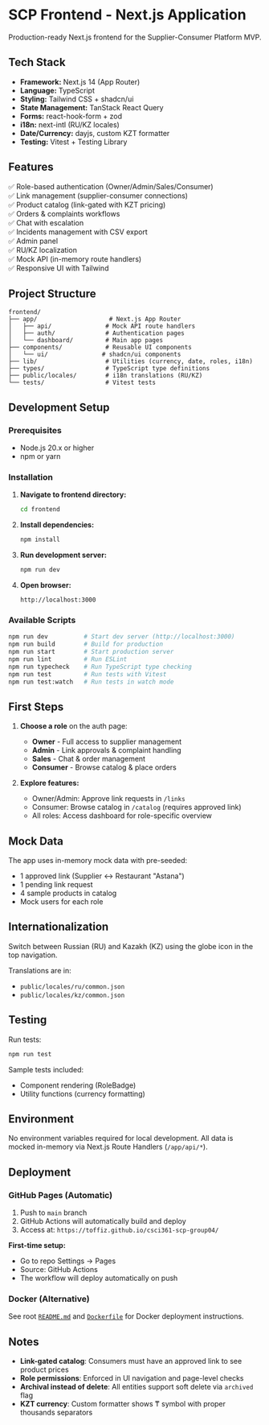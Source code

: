 # SCP Frontend - Next.js Application

Production-ready Next.js frontend for the Supplier-Consumer Platform MVP.

## Tech Stack

- **Framework:** Next.js 14 (App Router)
- **Language:** TypeScript
- **Styling:** Tailwind CSS + shadcn/ui
- **State Management:** TanStack React Query
- **Forms:** react-hook-form + zod
- **i18n:** next-intl (RU/KZ locales)
- **Date/Currency:** dayjs, custom KZT formatter
- **Testing:** Vitest + Testing Library

## Features

✅ Role-based authentication (Owner/Admin/Sales/Consumer)  
✅ Link management (supplier-consumer connections)  
✅ Product catalog (link-gated with KZT pricing)  
✅ Orders & complaints workflows  
✅ Chat with escalation  
✅ Incidents management with CSV export  
✅ Admin panel  
✅ RU/KZ localization  
✅ Mock API (in-memory route handlers)  
✅ Responsive UI with Tailwind  

## Project Structure

```
frontend/
├── app/                    # Next.js App Router
│   ├── api/               # Mock API route handlers
│   ├── auth/              # Authentication pages
│   └── dashboard/         # Main app pages
├── components/            # Reusable UI components
│   └── ui/               # shadcn/ui components
├── lib/                   # Utilities (currency, date, roles, i18n)
├── types/                 # TypeScript type definitions
├── public/locales/        # i18n translations (RU/KZ)
└── tests/                 # Vitest tests
```

## Development Setup

### Prerequisites
- Node.js 20.x or higher
- npm or yarn

### Installation

1. **Navigate to frontend directory:**
   ```bash
   cd frontend
   ```

2. **Install dependencies:**
   ```bash
   npm install
   ```

3. **Run development server:**
   ```bash
   npm run dev
   ```

4. **Open browser:**
   ```
   http://localhost:3000
   ```

### Available Scripts

```bash
npm run dev          # Start dev server (http://localhost:3000)
npm run build        # Build for production
npm run start        # Start production server
npm run lint         # Run ESLint
npm run typecheck    # Run TypeScript type checking
npm run test         # Run tests with Vitest
npm run test:watch   # Run tests in watch mode
```

## First Steps

1. **Choose a role** on the auth page:
   - **Owner** - Full access to supplier management
   - **Admin** - Link approvals & complaint handling
   - **Sales** - Chat & order management
   - **Consumer** - Browse catalog & place orders

2. **Explore features:**
   - Owner/Admin: Approve link requests in `/links`
   - Consumer: Browse catalog in `/catalog` (requires approved link)
   - All roles: Access dashboard for role-specific overview

## Mock Data

The app uses in-memory mock data with pre-seeded:
- 1 approved link (Supplier ↔ Restaurant "Astana")
- 1 pending link request
- 4 sample products in catalog
- Mock users for each role

## Internationalization

Switch between Russian (RU) and Kazakh (KZ) using the globe icon in the top navigation.

Translations are in:
- `public/locales/ru/common.json`
- `public/locales/kz/common.json`

## Testing

Run tests:
```bash
npm run test
```

Sample tests included:
- Component rendering (RoleBadge)
- Utility functions (currency formatting)

## Environment

No environment variables required for local development. All data is mocked in-memory via Next.js Route Handlers (`/app/api/*`).

## Deployment

### GitHub Pages (Automatic)

1. Push to `main` branch
2. GitHub Actions will automatically build and deploy
3. Access at: `https://toffiz.github.io/csci361-scp-group04/`

**First-time setup:**
- Go to repo Settings → Pages
- Source: GitHub Actions
- The workflow will deploy automatically on push

### Docker (Alternative)

See root [`README.md`](../README.md) and [`Dockerfile`](../Dockerfile) for Docker deployment instructions.

## Notes

- **Link-gated catalog**: Consumers must have an approved link to see product prices
- **Role permissions**: Enforced in UI navigation and page-level checks
- **Archival instead of delete**: All entities support soft delete via `archived` flag
- **KZT currency**: Custom formatter shows ₸ symbol with proper thousands separators
